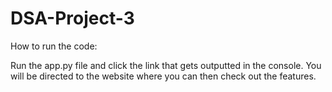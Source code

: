 # DSA-Project-3

How to run the code:

Run the app.py file and click the link that gets outputted in the console.
You will be directed to the website where you can then check out the features.
